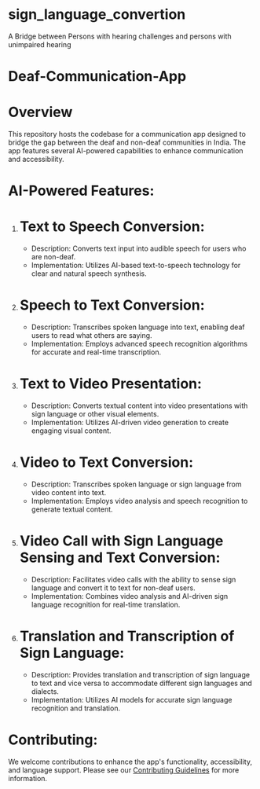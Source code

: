 # sign_language_convertion
A Bridge between Persons with hearing challenges and persons with unimpaired hearing
# Deaf-Communication-App

# Overview

This repository hosts the codebase for a communication app designed to bridge the gap between the deaf and non-deaf communities in India. The app features several AI-powered capabilities to enhance communication and accessibility.

# AI-Powered Features:

1. # Text to Speech Conversion:
   - Description: Converts text input into audible speech for users who are non-deaf.
   - Implementation: Utilizes AI-based text-to-speech technology for clear and natural speech synthesis.

2. # Speech to Text Conversion:
   - Description: Transcribes spoken language into text, enabling deaf users to read what others are saying.
   - Implementation: Employs advanced speech recognition algorithms for accurate and real-time transcription.

3. # Text to Video Presentation:
   - Description: Converts textual content into video presentations with sign language or other visual elements.
   - Implementation: Utilizes AI-driven video generation to create engaging visual content.

4. # Video to Text Conversion:
   - Description: Transcribes spoken language or sign language from video content into text.
   - Implementation: Employs video analysis and speech recognition to generate textual content.

5. # Video Call with Sign Language Sensing and Text Conversion:
   - Description: Facilitates video calls with the ability to sense sign language and convert it to text for non-deaf users.
   - Implementation: Combines video analysis and AI-driven sign language recognition for real-time translation.

6. # Translation and Transcription of Sign Language:
   - Description: Provides translation and transcription of sign language to text and vice versa to accommodate different sign languages and dialects.
   - Implementation: Utilizes AI models for accurate sign language recognition and translation.


# Contributing:

We welcome contributions to enhance the app's functionality, accessibility, and language support. Please see our [Contributing Guidelines](CONTRIBUTING.md) for more information.



